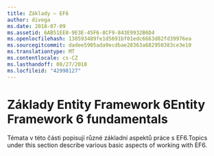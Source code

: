 ```yaml
---
title: Základy – EF6
author: divega
ms.date: 2018-07-09
ms.assetid: 6AB51EE8-9E3E-45F6-8CF9-843E9932B6D4
ms.openlocfilehash: 130593489fe1d5691bf01edc6663d82fd39976ea
ms.sourcegitcommit: dadee5905ada9ecdbae28363a682950383ce3e10
ms.translationtype: MT
ms.contentlocale: cs-CZ
ms.lasthandoff: 08/27/2018
ms.locfileid: "42998127"
---
```

# <a name="entity-framework-6-fundamentals"></a><span data-ttu-id="91df4-102">Základy Entity Framework 6</span><span class="sxs-lookup"><span data-stu-id="91df4-102">Entity Framework 6 fundamentals</span></span>
<span data-ttu-id="91df4-103">Témata v této části popisují různé základní aspektů práce s EF6.</span><span class="sxs-lookup"><span data-stu-id="91df4-103">Topics under this section describe various basic aspects of working with EF6.</span></span>
